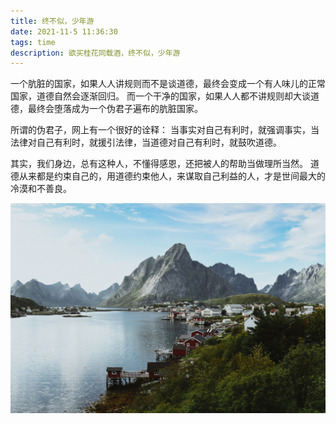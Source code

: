 ```yaml
---
title: 终不似，少年游
date: 2021-11-5 11:36:30
tags: time
description: 欲买桂花同载酒，终不似，少年游
---
```


一个肮脏的国家，如果人人讲规则而不是谈道德，最终会变成一个有人味儿的正常国家，道德自然会逐渐回归。
而一个干净的国家，如果人人都不讲规则却大谈道德，最终会堕落成为一个伪君子遍布的肮脏国家。

所谓的伪君子，网上有一个很好的诠释：
当事实对自己有利时，就强调事实，当法律对自己有利时，就援引法律，当道德对自己有利时，就鼓吹道德。

其实，我们身边，总有这种人，不懂得感恩，还把被人的帮助当做理所当然。
道德从来都是约束自己的，用道德约束他人，来谋取自己利益的人，才是世间最大的冷漠和不善良。

![Watcher绑定机制](/postimg/danmai.png)
